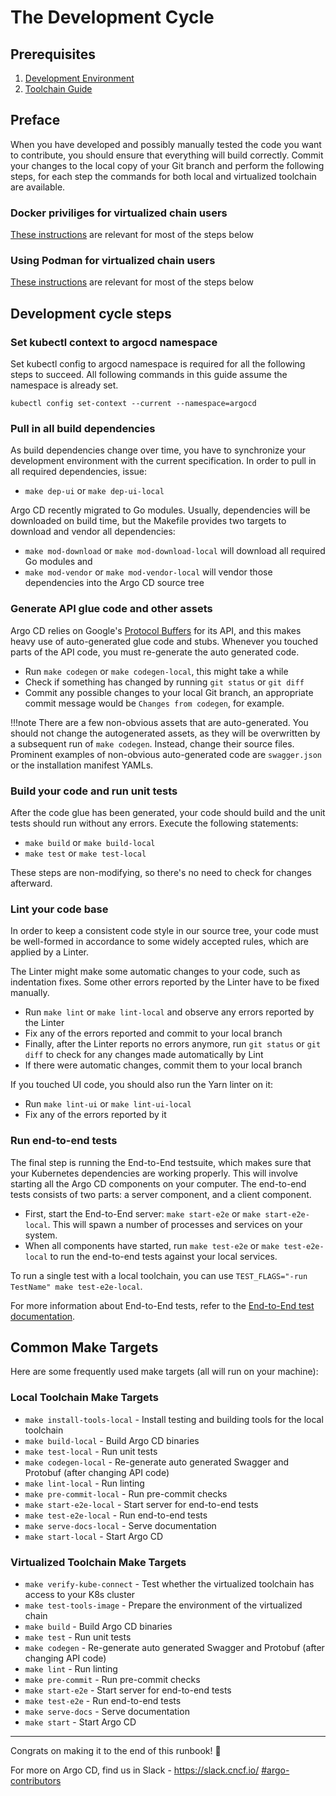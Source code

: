 # The Development Cycle

## Prerequisites
1. [Development Environment](development-environment.md)   
2. [Toolchain Guide](toolchain-guide.md)

## Preface 
When you have developed and possibly manually tested the code you want to contribute, you should ensure that everything will build correctly. Commit your changes to the local copy of your Git branch and perform the following steps, for each step the commands for both local and virtualized toolchain are available. 

### Docker priviliges for virtualized chain users
[These instructions](toolchain-guide.md#docker-privileges) are relevant for most of the steps below 

### Using Podman for virtualized chain users
[These instructions](toolchain-guide.md#using-podman) are relevant for most of the steps below 

## Development cycle steps
### Set kubectl context to argocd namespace

Set kubectl config to argocd namespace is required for all the following steps to succeed.
All following commands in this guide assume the namespace is already set.

```shell
kubectl config set-context --current --namespace=argocd
```

### Pull in all build dependencies

As build dependencies change over time, you have to synchronize your development environment with the current specification. In order to pull in all required dependencies, issue:

* `make dep-ui` or `make dep-ui-local`

Argo CD recently migrated to Go modules. Usually, dependencies will be downloaded on build time, but the Makefile provides two targets to download and vendor all dependencies:

* `make mod-download` or `make mod-download-local` will download all required Go modules and
* `make mod-vendor` or `make mod-vendor-local` will vendor those dependencies into the Argo CD source tree

### Generate API glue code and other assets

Argo CD relies on Google's [Protocol Buffers](https://developers.google.com/protocol-buffers) for its API, and this makes heavy use of auto-generated glue code and stubs. Whenever you touched parts of the API code, you must re-generate the auto generated code.

* Run `make codegen` or `make codegen-local`, this might take a while
* Check if something has changed by running `git status` or `git diff`
* Commit any possible changes to your local Git branch, an appropriate commit message would be `Changes from codegen`, for example.

!!!note
    There are a few non-obvious assets that are auto-generated. You should not change the autogenerated assets, as they will be overwritten by a subsequent run of `make codegen`. Instead, change their source files. Prominent examples of non-obvious auto-generated code are `swagger.json` or the installation manifest YAMLs.

### Build your code and run unit tests

After the code glue has been generated, your code should build and the unit tests should run without any errors. Execute the following statements:

* `make build` or `make build-local`
* `make test` or `make test-local`

These steps are non-modifying, so there's no need to check for changes afterward.

### Lint your code base

In order to keep a consistent code style in our source tree, your code must be well-formed in accordance to some widely accepted rules, which are applied by a Linter.

The Linter might make some automatic changes to your code, such as indentation fixes. Some other errors reported by the Linter have to be fixed manually.

* Run `make lint` or `make lint-local` and observe any errors reported by the Linter
* Fix any of the errors reported and commit to your local branch
* Finally, after the Linter reports no errors anymore, run `git status` or `git diff` to check for any changes made automatically by Lint
* If there were automatic changes, commit them to your local branch

If you touched UI code, you should also run the Yarn linter on it:

* Run `make lint-ui` or `make lint-ui-local`
* Fix any of the errors reported by it

### Run end-to-end tests

The final step is running the End-to-End testsuite, which makes sure that your Kubernetes dependencies are working properly. This will involve starting all the Argo CD components on your computer. The end-to-end tests consists of two parts: a server component, and a client component.

* First, start the End-to-End server: `make start-e2e` or `make start-e2e-local`. This will spawn a number of processes and services on your system.
* When all components have started, run `make test-e2e` or `make test-e2e-local` to run the end-to-end tests against your local services.

To run a single test with a local toolchain, you can use `TEST_FLAGS="-run TestName" make test-e2e-local`.

For more information about End-to-End tests, refer to the [End-to-End test documentation](test-e2e.md).

## Common Make Targets

Here are some frequently used make targets (all will run on your machine):

### Local Toolchain Make Targets

* `make install-tools-local` - Install testing and building tools for the local toolchain 
* `make build-local` - Build Argo CD binaries
* `make test-local` - Run unit tests
* `make codegen-local` - Re-generate auto generated Swagger and Protobuf (after changing API code)
* `make lint-local` - Run linting
* `make pre-commit-local` - Run pre-commit checks
* `make start-e2e-local` - Start server for end-to-end tests
* `make test-e2e-local` - Run end-to-end tests
* `make serve-docs-local` - Serve documentation
* `make start-local` - Start Argo CD

### Virtualized Toolchain Make Targets

* `make verify-kube-connect` - Test whether the virtualized toolchain has access to your K8s cluster
* `make test-tools-image` - Prepare the environment of the virtualized chain
* `make build` - Build Argo CD binaries
* `make test` - Run unit tests
* `make codegen` - Re-generate auto generated Swagger and Protobuf (after changing API code)
* `make lint` - Run linting
* `make pre-commit` - Run pre-commit checks
* `make start-e2e` - Start server for end-to-end tests
* `make test-e2e` - Run end-to-end tests
* `make serve-docs` - Serve documentation
* `make start` - Start Argo CD

---
Congrats on making it to the end of this runbook! 🚀

For more on Argo CD, find us in Slack - <https://slack.cncf.io/> [#argo-contributors](https://cloud-native.slack.com/archives/C020XM04CUW)
